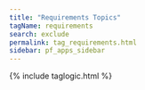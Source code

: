```yaml
---
title: "Requirements Topics"
tagName: requirements
search: exclude
permalink: tag_requirements.html
sidebar: pf_apps_sidebar
---
```

{% include taglogic.html %}
